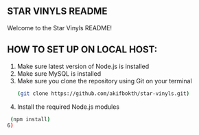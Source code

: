 ## STAR VINYLS README

Welcome to the Star Vinyls README!

## HOW TO SET UP ON LOCAL HOST:

1) Make sure latest version of Node.js is installed
2) Make sure MySQL is installed
3) Make sure you clone the repository using Git on your terminal
   ```bash
   (git clone https://github.com/akifbokth/star-vinyls.git)
5) Install the required Node.js modules
  ```bash
   (npm install)
6) 
   
